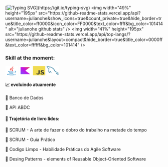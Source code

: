 
[![Typing SVG](https://readme-typing-svg.herokuapp.com/?color=FF0000&size=35&center=true&vCenter=true&width=1000&lines=Hello,+My+name+is+Juliano+Macedo+Maques+🫱;I'm+23+years+old;I'm+from+Brazil;Be+Welcome+to+my+portfolio!)](https://git.io/typing-svg)
  <img width="49%" height="195px" src="https://github-readme-stats.vercel.app/api?username=julianohe&show_icons=true&count_private=true&hide_border=true&title_color=ff0000&icon_color=FF0000&text_color=ffff&bg_color=101414" alt="julianohe github stats" /> 
  <img width="41%" height="195px" src="https://github-readme-stats.vercel.app/api/top-langs/?username=julianohe&layout=compact&hide_border=true&title_color=0000ff&text_color=ffffff&bg_color=101414" />



### Skill at the moment:
<div>
  <img align="center" alt="julianohe-Dio-Java-Bas-co" height="30" width="40" src="https://raw.githubusercontent.com/devicons/devicon/master/icons/java/java-original.svg">
  <img align="center" alt="julianohe-Dio-Java-Bas-co" height="30" width="40" src="https://raw.githubusercontent.com/devicons/devicon/master/icons/kotlin/kotlin-original.svg">
    <img align="center" alt="julianohe-Dio-Java-Bas-co" height="30" width="40" src="https://raw.githubusercontent.com/devicons/devicon/master/icons/javascript/javascript-original.svg">

  <img align="center" alt="julianohe-Dio-Java-Bas-co" height="30" width="40" src="https://raw.githubusercontent.com/devicons/devicon/master/icons/mysql/mysql-original.svg">
</div>


#### :chart_with_upwards_trend: evoluindo atuamente 

:diamond_shape_with_a_dot_inside: Banco de Dados

:diamond_shape_with_a_dot_inside: API ABDC



#### :closed_book:	Trajetória de livro lidos:

:diamond_shape_with_a_dot_inside: SCRUM - A arte de fazer o dobro do trabalho na metade do tempo

:diamond_shape_with_a_dot_inside: SCRUM - Guia Prático

:diamond_shape_with_a_dot_inside: Codigo Limpo - Habilidade Práticas do Agile Software

:diamond_shape_with_a_dot_inside: Desing Patterns - elements of Reusable Object-Oriented Software




